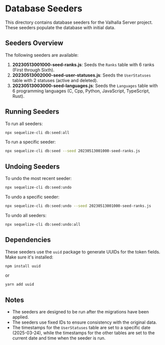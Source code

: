 # Database Seeders

This directory contains database seeders for the Valhalla Server project. These seeders populate the database with initial data.

## Seeders Overview

The following seeders are available:

1. **20230513001000-seed-ranks.js**: Seeds the `Ranks` table with 6 ranks (First through Sixth).
2. **20230513002000-seed-user-statuses.js**: Seeds the `UserStatuses` table with 2 statuses (active and deleted).
3. **20230513003000-seed-languages.js**: Seeds the `Languages` table with 6 programming languages (C, Cpp, Python, JavaScript, TypeScript, Rust).

## Running Seeders

To run all seeders:

```bash
npx sequelize-cli db:seed:all
```

To run a specific seeder:

```bash
npx sequelize-cli db:seed --seed 20230513001000-seed-ranks.js
```

## Undoing Seeders

To undo the most recent seeder:

```bash
npx sequelize-cli db:seed:undo
```

To undo a specific seeder:

```bash
npx sequelize-cli db:seed:undo --seed 20230513001000-seed-ranks.js
```

To undo all seeders:

```bash
npx sequelize-cli db:seed:undo:all
```

## Dependencies

These seeders use the `uuid` package to generate UUIDs for the token fields. Make sure it's installed:

```bash
npm install uuid
```

or

```bash
yarn add uuid
```

## Notes

- The seeders are designed to be run after the migrations have been applied.
- The seeders use fixed IDs to ensure consistency with the original data.
- The timestamps for the `UserStatuses` table are set to a specific date (2025-03-24), while the timestamps for the other tables are set to the current date and time when the seeder is run.